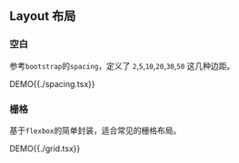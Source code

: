 ## Layout 布局

### 空白

参考`bootstrap`的`spacing`，定义了 `2`,`5`,`10`,`20`,`30`,`50` 这几种边距。

DEMO{{./spacing.tsx}}

### 栅格

基于`flexbox`的简单封装，适合常见的栅格布局。

DEMO{{./grid.tsx}}
